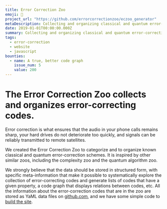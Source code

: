 ```yaml
---
title: Error Correction Zoo
emoji: 🐒
project_url: "https://github.com/errorcorrectionzoo/eczoo_generator"
metaDescription: Collecting and organizing classical and quantum error-correcting codes
date: 2019-01-01T00:00:00.000Z
summary: Collecting and organizing classical and quantum error-correcting codes
tags:
  - error-correction
  - website
  - javascript
bounties:
  - name: A true, better code graph
    issue_num: 5
    value: 200
---
```


# The Error Correction Zoo collects and organizes error-correcting codes.

Error correction is what ensures that the audio in your phone calls remains sharp, your hard drives
do not deteriorate too quickly, and signals can be reliably transmitted to remote satellites.

We created the Error Correction Zoo to categorize and to organize known classical and quantum
error-correction schemes. It is inspired by other similar zoos, including the complexity zoo
and the quantum algorithm zoo.

We strongly believe that the data should be stored in structured form, with specific meta-information
that make it possible to systematically explore the collection of error-correcting codes and generate
lists of codes that have a given property, a code graph that displays relations between codes, etc.
All the information about the error-correction codes that are in the zoo are stored as YaML data files
on [github.com](https://github.com/errorcorrectionzoo/eczoo_data/), and we have some simple code to
[build the site](https://github.com/errorcorrectionzoo/eczoo_generator/).
